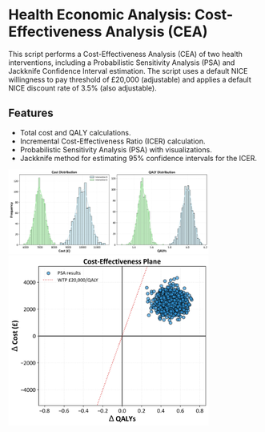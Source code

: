 # Health Economic Analysis: Cost-Effectiveness Analysis (CEA)


This script performs a Cost-Effectiveness Analysis (CEA) of two health interventions, including a Probabilistic Sensitivity Analysis (PSA) and Jackknife Confidence Interval estimation. The script uses a default NICE willingness to pay threshold of £20,000 (adjustable) and applies a default NICE discount rate of 3.5% (also adjustable).

## Features
- Total cost and QALY calculations.
- Incremental Cost-Effectiveness Ratio (ICER) calculation.
- Probabilistic Sensitivity Analysis (PSA) with visualizations.
- Jackknife method for estimating 95% confidence intervals for the ICER.

<img src="./CE_PSA_kde.png" alt="Simulation Plot" width="400"/>

<img src="./CE_plane_PSA.png" alt="Simulation Plot" width="400"/>

